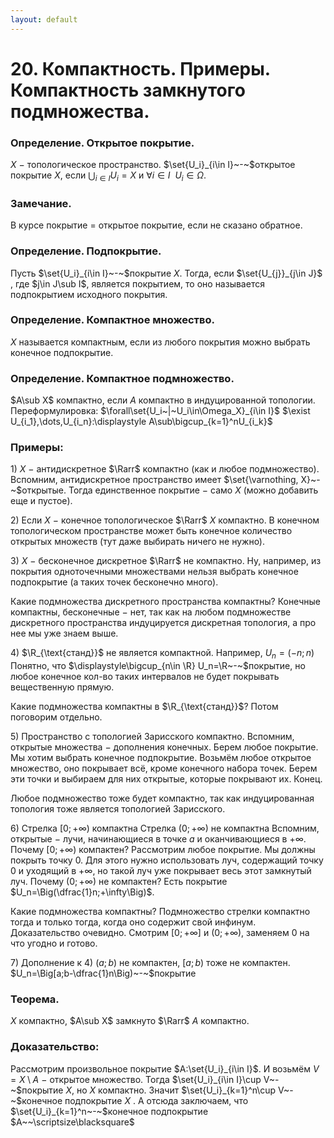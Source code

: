```yaml
---
layout: default
---
```

# 20. Компактность. Примеры. Компактность замкнутого подмножества.

### Определение. Открытое покрытие.
$X~-~$топологическое пространство.
$\set{U_i}_{i\in I}~-~$открытое покрытие $X$, если $\displaystyle\bigcup_{i\in I}U_i=X$ и $\forall i\in I~~U_i\in\Omega$.

### Замечание.
В курсе покрытие = открытое покрытие, если не сказано обратное.

### Определение. Подпокрытие.
Пусть $\set{U_i}_{i\in I}~-~$покрытие $X$.
Тогда, если $\set{U_{j}}_{j\in J}$ , где $j\in J\sub I$, является покрытием, то оно называется подпокрытием исходного покрытия.

### Определение. Компактное множество.
$X$ называется компактным, если из любого покрытия можно выбрать конечное подпокрытие.

### Определение. Компактное подмножество.
$A\sub X$ компактно, если $A$ компактно в индуцированной топологии.
Переформулировка:
$\forall\set{U_i~|~U_i\in\Omega_X}_{i\in I}$ $\exist U_{i_1},\dots,U_{i_n}:\displaystyle A\sub\bigcup_{k=1}^nU_{i_k}$

### Примеры:
$1)$ $X~-~$антидискретное $\Rarr$ компактно (как и любое подмножество).
Вспомним, антидискретное пространство имеет $\set{\varnothing, X}~-~$открытые.
Тогда единственное покрытие $-$ само $X$ (можно добавить еще и пустое).

$2)$ Если $X~-~$конечное топологическое $\Rarr$ $X$ компактно.
В конечном топологическом пространстве может быть конечное количество открытых множеств (тут даже выбирать ничего не нужно).

$3)$ $X~-~$бесконечное дискретное $\Rarr$ не компактно.
Ну, например, из покрытия одноточечными множествами нельзя выбрать конечное подпокрытие (а таких точек бесконечно много).

Какие подмножества дискретного пространства компактны?
Конечные компактны, бесконечные $-$ нет, так как на любом подмножестве дискретного пространства индуцируется дискретная топология, а про нее мы уже знаем выше.

$4)$ $\R_{\text{станд}}$ не является компактной.
Например, $U_n=(-n;n)$
Понятно, что $\displaystyle\bigcup_{n\in \R} U_n=\R~-~$покрытие, но любое конечное кол-во таких интервалов не будет покрывать вещественную прямую.

Какие подмножества компактны в $\R_{\text{станд}}$? Потом поговорим отдельно.

$5)$ Пространство с топологией Зарисского компактно.
Вспомним, открытые множества $-$ дополнения конечных.
Берем любое покрытие. Мы хотим выбрать конечное подпокрытие.
Возьмём любое открытое множество, оно покрывает всё, кроме конечного набора точек. Берем эти точки и выбираем для них открытые, которые покрывают их. Конец.

Любое подмножество тоже будет компактно, так как индуцированная топология тоже является топологией Зарисского.

$6)$ Стрелка $[0;+\infty)$ компактна
     Стрелка $(0;+\infty)$ не компактна
Вспомним, открытые $-$ лучи, начинающиеся в точке $a$ и оканчивающиеся в $+\infty$.
Почему $[0;+\infty)$ компактен? Рассмотрим любое покрытие. Мы должны покрыть точку $0$. Для этого нужно использовать луч, содержащий точку $0$ и уходящий в $+\infty$, но такой луч уже покрывает весь этот замкнутый луч.
Почему $(0;+\infty)$ не компактен? Есть покрытие $U_n=\Big(\dfrac{1}n;+\infty\Big)$.

Какие подмножества компактны? Подмножество стрелки компактно тогда и только тогда, когда оно содержит свой инфинум.
Доказательство очевидно. Смотрим $[0;+\infty]$ и $(0;+\infty)$, заменяем $0$ на что угодно и готово.

$7)$ Дополнение к $4)$
$(a;b)$ не компактен, $[a;b)$ тоже не компактен.
$U_n=\Big[a;b-\dfrac{1}n\Big)~-~$покрытие

### Теорема.
$X$ компактно, $A\sub X$ замкнуто $\Rarr$ $A$ компактно.

### Доказательство:
Рассмотрим произвольное покрытие $A:\set{U_i}_{i\in I}$.
И возьмём $V=X\setminus{A}~-~$открытое множество.
Тогда $\set{U_i}_{i\in I}\cup V~-~$покрытие $X$, но $X$ компактно.
Значит $\set{U_i}_{k=1}^n\cup V~-~$конечное подпокрытие $X$ .
А отсюда заключаем, что $\set{U_i}_{k=1}^n~-~$конечное подпокрытие $A~~\scriptsize\blacksquare$